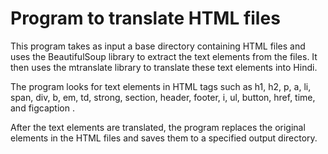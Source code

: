 # Program to translate HTML files

This program takes as input a base directory containing HTML files and uses the BeautifulSoup library to extract the text elements from the files. It then uses the mtranslate library to translate these text elements into Hindi.

The program looks for text elements in HTML tags such as h1, h2, p, a, li, span, div, b, em, td, strong, section, header, footer, i, ul, button, href, time, and figcaption .

After the text elements are translated, the program replaces the original elements in the HTML files and saves them to a specified output directory.
